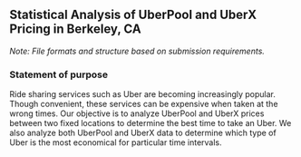 ## Statistical Analysis of UberPool and UberX Pricing in Berkeley, CA

<i> Note: File formats and structure based on submission requirements. </i>

### Statement of purpose

Ride sharing services such as Uber are becoming increasingly popular. Though convenient, these services can be expensive when taken at the wrong times. Our objective is to analyze UberPool and UberX prices between two fixed locations to determine the best time to take an Uber. We also analyze both UberPool and UberX data to determine which type of Uber is the most economical for particular time intervals.
